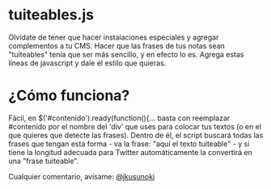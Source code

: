 tuiteables.js
==========

Olvídate de tener que hacer instalaciones especiales y agregar complementos a tu CMS. Hacer que las frases de tus notas sean "tuiteables" tenía que ser más sencillo, y en efecto lo es. Agrega estas líneas de javascript y dale el estilo que quieras.

¿Cómo funciona?
==============

Fácil,  en $('#contenido').ready(function(){... basta con reemplazar #contenido por el nombre del 'div' que uses para colocar tus textos (o en el que quieres que detecte las frases). Dentro de él, el script buscará todas las frases que tengan esta forma - va la frase: "aquí el texto tuiteable" - y si tiene la longitud adecuada para Twitter automáticamente la convertirá en una "frase tuiteable".

Cualquier comentario, avísame: <a href="https://twitter.com/jkusunoki">@jkusunoki</a> 
